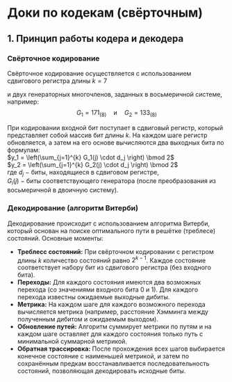 # Доки по кодекам (свёрточным)

## 1. Принцип работы кодера и декодера

### Свёрточное кодирование

Свёрточное кодирование осуществляется с использованием сдвигового регистра длины 
$k = 7$

и двух генераторных многочленов, заданных в восьмеричной системе, например:
$$G_1 = 171_{(8)} \quad \text{и} \quad G_2 = 133_{(8)}$$

При кодировании входной бит поступает в сдвиговый регистр, который представляет собой массив бит длины $k$. На каждом шаге регистр обновляется, а затем на его основе вычисляются два выходных бита по формулам:
\
$y_1 = \left(\sum_{j=1}^{k} G_1(j) \cdot d_j \right) \bmod 2$ \
$y_2 = \left(\sum_{j=1}^{k} G_2(j) \cdot d_j \right) \bmod 2$ \
где $d_{j}$ $-$ биты, находящиеся в сдвиговом регистре, \
$G_{i}(j)$  $-$ биты соответствующего генератора (после преобразования из восьмеричной в двоичную систему).

### Декодирование (алгоритм Витерби)

Декодирование происходит с использованием алгоритма Витерби, который основан на поиске оптимального пути в решётке (треблесе) состояний. Основные моменты:

- **Треблесс состояний:** При свёрточном кодировании с регистром длины $k$ количество состояний равно $2^{k-1}$. Каждое состояние соответствует набору бит из сдвигового регистра (без входного бита).
- **Переходы:** Для каждого состояния имеются два возможных перехода (со значениями входного бита 0 и 1). Для каждого перехода известны ожидаемые выходные дибиты.
- **Метрика:** На каждом шаге для каждого возможного перехода вычисляется метрика (например, расстояние Хэмминга между полученным дибитом и ожидаемым выходом).
- **Обновление путей:** Алгоритм суммирует метрики по путям и на каждом шаге оставляет для каждого состояния только путь с минимальной суммарной метрикой.
- **Обратная трассировка:** После прохождения всех шагов выбирается конечное состояние с наименьшей метрикой, и затем по сохранённым предкам восстанавливается последовательность состояний, позволяющая декодировать исходные биты.